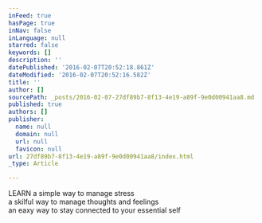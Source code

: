 ```yaml
---
inFeed: true
hasPage: true
inNav: false
inLanguage: null
starred: false
keywords: []
description: ''
datePublished: '2016-02-07T20:52:18.861Z'
dateModified: '2016-02-07T20:52:16.582Z'
title: ''
author: []
sourcePath: _posts/2016-02-07-27df89b7-8f13-4e19-a89f-9e0d00941aa8.md
published: true
authors: []
publisher:
  name: null
  domain: null
  url: null
  favicon: null
url: 27df89b7-8f13-4e19-a89f-9e0d00941aa8/index.html
_type: Article

---
```

LEARN a simple way to manage stress  
a skilful way to manage thoughts and feelings  
an eaxy way to stay connected to your essential self